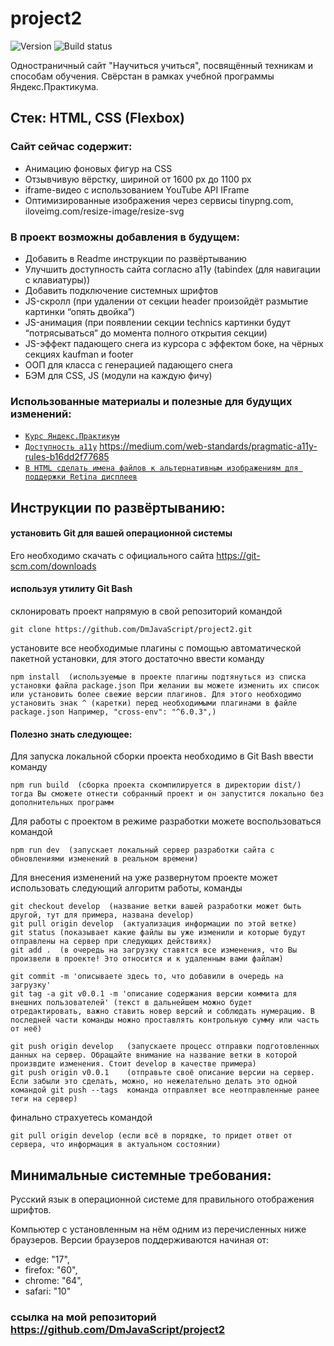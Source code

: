 # project2
![Version][shield-version]
![Build status][shield-build]

Одностраничный сайт "Научиться учиться", посвящённый техникам и способам обучения. Свёрстан в рамках учебной программы Яндекс.Практикума.
## Стек: HTML, CSS (Flexbox)

### Сайт сейчас содержит:
* Анимацию фоновых фигур на CSS
* Отзывчивую вёрстку, шириной от 1600 px до 1100 рх
* iframe-видео с использованием YouTube API IFrame
* Оптимизированные изображения через сервисы tinypng.com, iloveimg.com/resize-image/resize-svg

### В проект возможны добавления в будущем:
* Добавить в Readme инструкции по развёртыванию
* Улучшить доступность сайта согласно a11y (tabindex (для навигации с клавиатуры))
* Добавить подключение системных шрифтов
* JS-скролл (при удалении от секции header произойдёт размытие картинки “опять двойка”)
* JS-анимация (при появлении секции technics картинки будут “потрясываться” до момента полного 	открытия секции)
* JS-эффект падающего снега из курсора с эффектом боке, на чёрных секциях kaufman и footer
* ООП для класса с генерацией падающего снега
* БЭМ для CSS, JS (модули на каждую фичу)

### Использованные материалы и полезные для будущих изменений:

* [`Курс Яндекс.Практикум`](https://praktikum.yandex.ru/)
* [`Доступность a11y`](udacity.com/course/web-accessibility--ud891) <https://medium.com/web-standards/pragmatic-a11y-rules-b16dd2f77685>
* [`В HTML сделать имена файлов к альтернативным изображениям для поддержки Retina дисплеев`](webdesign.tutsplus.com/ru/tutorials/quick-tip-how-to-use-html5-picture-for-responsive-images--cms-21015)



## Инструкции по развёртыванию:

#### установить Git для вашей операционной системы
Его необходимо скачать с официального сайта <https://git-scm.com/downloads>

#### используя утилиту Git Bash
склонировать проект напрямую в свой репозиторий командой
```shell
git clone https://github.com/DmJavaScript/project2.git
```

установите все необходимые плагины с помощью автоматической пакетной установки,  для этого достаточно ввести команду
```shell
npm install  (используемые в проекте плагины подтянуться из списка установки файла package.json При желании вы можете изменить их список или установить более свежие версии плагинов. Для этого необходимо установить знак ^ (каретки) перед необходимыми плагинами в файле package.json Например, "cross-env": "^6.0.3",)
```


#### Полезно знать следующее:
Для запуска локальной сборки проекта необходимо в Git Bash ввести команду
```shell
npm run build  (cборка проекта скомпилируется в директории dist/) тогда Вы сможете отнести собранный проект и он запустится локально без дополнительных программ
```

Для работы с проектом в режиме разработки можете воспользоваться командой
```shell
npm run dev  (запускает локальный сервер разработки сайта с обновлениями изменений в реальном времени)
```

Для внесения изменений на уже развернутом проекте может использовать следующий алгоритм работы, команды
```shell
git checkout develop  (название ветки вашей разработки может быть другой, тут для примера, названа develop)
git pull origin develop  (актуализация информации по этой ветке)
git status (показывает какие файлы вы уже изменили и которые будут отправлены на сервер при следующих действиях)
git add .  (в очередь на загрузку ставятся все изменения, что Вы произвели в проекте! Это относится и к удаленным вами файлам)

git commit -m 'описываете здесь то, что добавили в очередь на загрузку'
git tag -a git v0.0.1 -m 'описание содержания версии коммита для внешних пользователей' (текст в дальнейшем можно будет отредактировать, важно ставить новер версий и соблюдать нумерацию. В последней части команды можно проставлять контрольную сумму или часть от неё)

git push origin develop   (запускаете процесс отправки подготовленных данных на сервер. Обращайте внимание на название ветки в которой произвдите изменения. Стоит develop в качестве примера)
git push origin v0.0.1    (отправьте своё описание версии на сервер. Если забыли это сделать, можно, но нежелательно делать это одной командой git push --tags  команда отправляет все неотправленные ранее теги на сервер)
```

финально страхуетесь командой
```shell
git pull origin develop (если всё в порядке, то придет ответ от сервера, что информация в актуальном состоянии)
```





## Минимальные системные требования:

Русский язык в операционной системе для правильного отображения шрифтов.

Компьютер с установленным на нём одним из перечисленных ниже браузеров.
Версии браузеров поддерживаются начиная от:
* edge: "17",
* firefox: "60",
* chrome: "64",
* safari: "10"


[shield-version]: https://img.shields.io/github/v/release/DmJavaScript/project2?style=flat-square
[shield-build]: https://img.shields.io/appveyor/ci/DmJavaScript/project2?style=flat-square
### ссылка на мой репозиторий https://github.com/DmJavaScript/project2